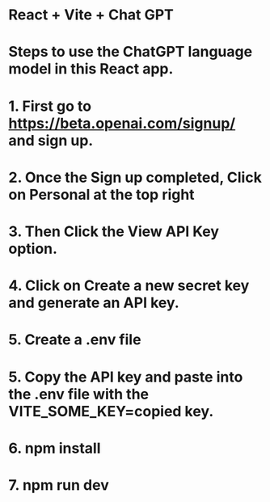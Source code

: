 # React + Vite + Chat GPT

# Steps to use the ChatGPT language model in this React app.
#   1. First go to https://beta.openai.com/signup/ and sign up.
#    2. Once the Sign up completed, Click on Personal at the top right
#    3. Then Click the View API Key option.
#    4. Click on Create a new secret key and generate an API key.
#    5. Create a .env file
#    5. Copy the API key and paste into the .env file with the VITE_SOME_KEY=copied key.
#    6. npm install
#    7. npm run dev
